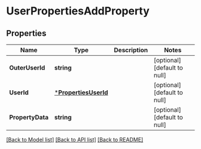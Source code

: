 # UserPropertiesAddProperty

## Properties
Name | Type | Description | Notes
------------ | ------------- | ------------- | -------------
**OuterUserId** | **string** |  | [optional] [default to null]
**UserId** | [***PropertiesUserId**](properties_user_id.md) |  | [optional] [default to null]
**PropertyData** | **string** |  | [optional] [default to null]

[[Back to Model list]](../README.md#documentation-for-models) [[Back to API list]](../README.md#documentation-for-api-endpoints) [[Back to README]](../README.md)


